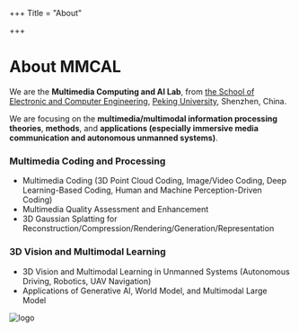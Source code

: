 +++
Title = "About"

+++

# About MMCAL

We are the **Multimedia Computing and AI Lab**, from  [the School of Electronic and Computer Engineering](http://www.ece.pku.edu.cn/), [Peking University](http://www.pku.edu.cn/), Shenzhen, China.

We are focusing on the **multimedia/multimodal information processing theories**, **methods**, and **applications (especially immersive media communication and autonomous unmanned systems)**.

### Multimedia Coding and Processing

- Multimedia Coding (3D Point Cloud Coding, Image/Video Coding, Deep Learning-Based Coding, Human and Machine Perception-Driven Coding)
- Multimedia Quality Assessment and Enhancement
- 3D Gaussian Splatting for Reconstruction/Compression/Rendering/Generation/Representation

### 3D Vision and Multimodal Learning

- 3D Vision and Multimodal Learning in Unmanned Systems (Autonomous Driving, Robotics, UAV Navigation)
- Applications of Generative AI, World Model, and Multimodal Large Model 

![logo](/img/MMCALab-Lite.jpg)
